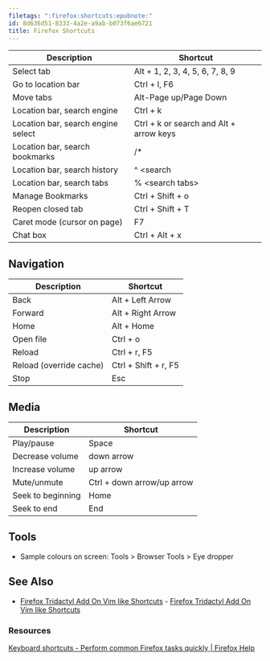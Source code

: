 ```yaml
---
filetags: ":firefox:shortcuts:epubnote:"
id: 8d636d51-8333-4a2e-a9ab-b073f6ae6721
title: Firefox Shortcuts
---
```


| Description                        | Shortcut                                |
|------------------------------------|-----------------------------------------|
| Select tab                         | Alt + 1, 2, 3, 4, 5, 6, 7, 8, 9         |
| Go to location bar                 | Ctrl + l, F6                            |
| Move tabs                          | Alt-Page up/Page Down                   |
| Location bar, search engine        | Ctrl + k                                |
| Location bar, search engine select | Ctrl + k or search and Alt + arrow keys |
| Location bar, search bookmarks     | /\*                                     |
| Location bar, search history       | ^ \<search                              |
| Location bar, search tabs          | % \<search tabs\>                       |
| Manage Bookmarks                   | Ctrl + Shift + o                        |
| Reopen closed tab                  | Ctrl + Shift + T                        |
| Caret mode (cursor on page)        | F7                                      |
| Chat box                           | Ctrl + Alt + x                          |

## Navigation

| Description             | Shortcut             |
|-------------------------|----------------------|
| Back                    | Alt + Left Arrow     |
| Forward                 | Alt + Right Arrow    |
| Home                    | Alt + Home           |
| Open file               | Ctrl + o             |
| Reload                  | Ctrl + r, F5         |
| Reload (override cache) | Ctrl + Shift + r, F5 |
| Stop                    | Esc                  |

## Media

| Description       | Shortcut                   |
|-------------------|----------------------------|
| Play/pause        | Space                      |
| Decrease volume   | down arrow                 |
| Increase volume   | up arrow                   |
| Mute/unmute       | Ctrl + down arrow/up arrow |
| Seek to beginning | Home                       |
| Seek to end       | End                        |

## Tools

- Sample colours on screen: Tools \> Browser Tools \> Eye dropper

## See Also

- [Firefox Tridactyl Add On Vim like
  Shortcuts](../005-computer-shortcuts-firefox-tridactyl-vim) - [Firefox
  Tridactyl Add On Vim like
  Shortcuts](id:3961e45c-7edc-4f94-9a50-df8f3e0113cf)

### Resources

[Keyboard shortcuts - Perform common Firefox tasks quickly \| Firefox
Help](https://support.mozilla.md/en-US/kb/keyboard-shortcuts-perform-firefox-tasks-quickly)
